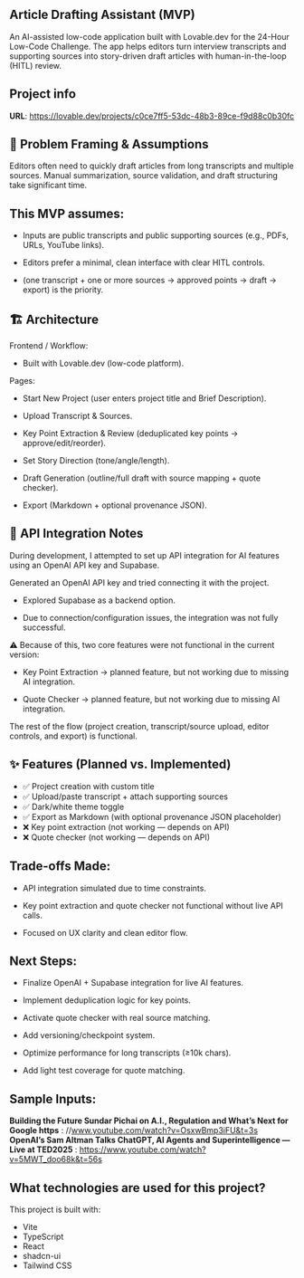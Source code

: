 ## Article Drafting Assistant (MVP)

An AI-assisted low-code application built with Lovable.dev for the 24-Hour Low-Code Challenge.
The app helps editors turn interview transcripts and supporting sources into story-driven draft articles with human-in-the-loop (HITL) review.

## Project info

**URL**: https://lovable.dev/projects/c0ce7ff5-53dc-48b3-89ce-f9d88c0b30fc

## 🚀 Problem Framing & Assumptions

Editors often need to quickly draft articles from long transcripts and multiple sources.
Manual summarization, source validation, and draft structuring take significant time.

## This MVP assumes:

- Inputs are public transcripts and public supporting sources (e.g., PDFs, URLs, YouTube links).

- Editors prefer a minimal, clean interface with clear HITL controls.

- (one transcript + one or more sources → approved points → draft → export) is the priority.

## 🏗️ Architecture

Frontend / Workflow:

- Built with Lovable.dev (low-code platform).

Pages:

- Start New Project (user enters project title and Brief Description).

- Upload Transcript & Sources.

- Key Point Extraction & Review (deduplicated key points → approve/edit/reorder).

- Set Story Direction (tone/angle/length).

- Draft Generation (outline/full draft with source mapping + quote checker).

- Export (Markdown + optional provenance JSON).

## 🔑 API Integration Notes

During development, I attempted to set up API integration for AI features using an OpenAI API key and Supabase.

Generated an OpenAI API key and tried connecting it with the project.

- Explored Supabase as a backend option.

- Due to connection/configuration issues, the integration was not fully successful.

⚠️ Because of this, two core features were not functional in the current version:

- Key Point Extraction → planned feature, but not working due to missing AI integration.

- Quote Checker → planned feature, but not working due to missing AI integration.

The rest of the flow (project creation, transcript/source upload, editor controls, and export) is functional.

## ✨ Features (Planned vs. Implemented)

- ✅ Project creation with custom title 
- ✅ Upload/paste transcript + attach supporting sources
- ✅ Dark/white theme toggle
- ✅ Export as Markdown (with optional provenance JSON placeholder)
- ❌ Key point extraction (not working — depends on API)
- ❌ Quote checker (not working — depends on API)

## Trade-offs Made:

- API integration simulated due to time constraints.

- Key point extraction and quote checker not functional without live API calls.

- Focused on UX clarity and clean editor flow.

## Next Steps:

- Finalize OpenAI + Supabase integration for live AI features.

- Implement deduplication logic for key points.

- Activate quote checker with real source matching.

- Add versioning/checkpoint system.

- Optimize performance for long transcripts (≥10k chars).

- Add light test coverage for quote matching.

## Sample Inputs:

**Building the Future Sundar Pichai on A.I., Regulation and What’s Next for Google https** : //www.youtube.com/watch?v=OsxwBmp3iFU&t=3s
**OpenAI’s Sam Altman Talks ChatGPT, AI Agents and Superintelligence — Live at TED2025** : https://www.youtube.com/watch?v=5MWT_doo68k&t=56s

## What technologies are used for this project?

This project is built with:

- Vite
- TypeScript
- React
- shadcn-ui
- Tailwind CSS



